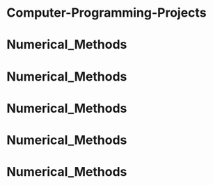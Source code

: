 # Computer-Programming-Projects
# Numerical_Methods
# Numerical_Methods
# Numerical_Methods
# Numerical_Methods
# Numerical_Methods
